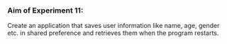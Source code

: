 ### Aim of Experiment 11:

Create an application that saves user information like name, age, gender etc. in shared preference 
and retrieves them when the program restarts.

